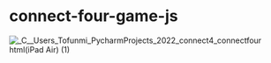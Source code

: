 # connect-four-game-js
![_C__Users_Tofunmi_PycharmProjects_2022_connect4_connectfour html(iPad Air) (1)](https://user-images.githubusercontent.com/71967643/186985739-bd92cd17-07d4-4037-a23a-9f5f6bc5141c.png)
